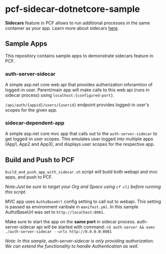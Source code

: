 # pcf-sidecar-dotnetcore-sample

**Sidecars** feature in PCF allows to run additional processes in the same container as your app. Learn more about sidecars [here](http://v3-apidocs.cloudfoundry.org/version/release-candidate/#sidecars). 

## Sample Apps

This repository contains sample apps to demonstrate sidecars feature in PCF. 

### auth-server-sidecar
A simple asp.net core web api that provides autherization inforamtion of logged-in user. Parent/main app will make calls to this web api (runs in sidecar process) using `localhost:{configured-port}`.

`/api/auth/{appid}/users/{userid}` endpoint provides logged-in user's scopes for the given app.

### sidecar-dependent-app
A simple asp.net core mvc app that calls out to the `auth-server-sidecar` to get logged-in user scopes. This emulates user logged into multiple apps (App1, App2 and App3), and displays user scopes for the respective app.

## Build and Push to PCF

`build_and_push_app_with_sidecar.sh` script will build both webapi and mvc apps, and push to PCF.  

*Note:Just be sure to target your Org and Space using `cf cli` before running this script.* 

MVC app uses `AuthzBaseUrl` config setting to call out to webapi. This setting is passed as environment varibale in `manifest.yml`. In this sample AuthzBaseUrl was set to `http://localhost:8081`.

Make sure to start the app on the **same port** in sidecar process. auth-server-sidecar api will be started with command: `cd auth-server && exec ./auth-server-sidecar --urls http://0.0.0.0:8081`

*Note: In this sample, auth-server-sidecar is only providing authorization. We can extend the functionality to handle Authentication as well.* 